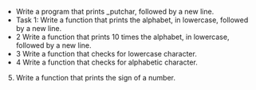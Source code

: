 - Write a program that prints _putchar, followed by a new line.
- Task 1: Write a function that prints the alphabet, in lowercase, followed by a new line.
- 2 Write a function that prints 10 times the alphabet, in lowercase, followed by a new line.
- 3 Write a function that checks for lowercase character.
- 4 Write a function that checks for alphabetic character.
5. Write a function that prints the sign of a number.
